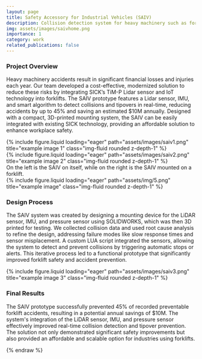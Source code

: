 ```yaml
---
layout: page
title: Safety Accessory for Industrial Vehicles (SAIV)
description: Collision detection system for heavy machinery such as forklifts.
img: assets/images/saivhome.png
importance: 1
category: work
related_publications: false
---
```

### Project Overview
Heavy machinery accidents result in significant financial losses and injuries each year. Our team developed a cost-effective, modernized solution to reduce these risks by integrating SICK’s TiM-P Lidar sensor and IoT technology into forklifts. The SAIV prototype features a Lidar sensor, IMU, and smart algorithm to detect collisions and tipovers in real-time, reducing accidents by up to 45% and saving an estimated $10M annually. Designed with a compact, 3D-printed mounting system, the SAIV can be easily integrated with existing SICK technology, providing an affordable solution to enhance workplace safety.

<div class="row">
    <div class="col-sm mt-3 mt-md-0">
        {% include figure.liquid loading="eager" path="assets/images/saiv1.png" title="example image 1" class="img-fluid rounded z-depth-1" %}
    </div>
    <div class="col-sm mt-3 mt-md-0">
        {% include figure.liquid loading="eager" path="assets/images/saiv2.png" title="example image 2" class="img-fluid rounded z-depth-1" %}
    </div>
</div>
<div class="caption">
    On the left is the SAIV on itself, while on the right is the SAIV mounted on a forklift. 
</div>
<div class="row">
    <div class="col-sm mt-3 mt-md-0">
        {% include figure.liquid loading="eager" path="assets/img/5.png" title="example image" class="img-fluid rounded z-depth-1" %}
    </div>
</div>

### Design Process
The SAIV system was created by designing a mounting device for the LiDAR sensor, IMU, and pressure sensor using SOLIDWORKS, which was then 3D printed for testing. We collected collision data and used root cause analysis to refine the design, addressing failure modes like slow response times and sensor misplacement. A custom LUA script integrated the sensors, allowing the system to detect and prevent collisions by triggering automatic stops or alerts. This iterative process led to a functional prototype that significantly improved forklift safety and accident prevention.

<div class="row">
    <div class="col-sm mt-3 mt-md-0">
        {% include figure.liquid loading="eager" path="assets/images/saiv3.png" title="example image 3" class="img-fluid rounded z-depth-1" %}
    </div>
</div>

### Final Results

The SAIV prototype successfully prevented 45% of recorded preventable forklift accidents, resulting in a potential annual savings of $10M. The system's integration of the LiDAR sensor, IMU, and pressure sensor effectively improved real-time collision detection and tipover prevention. The solution not only demonstrated significant safety improvements but also provided an affordable and scalable option for industries using forklifts.
 
{% endraw %}
